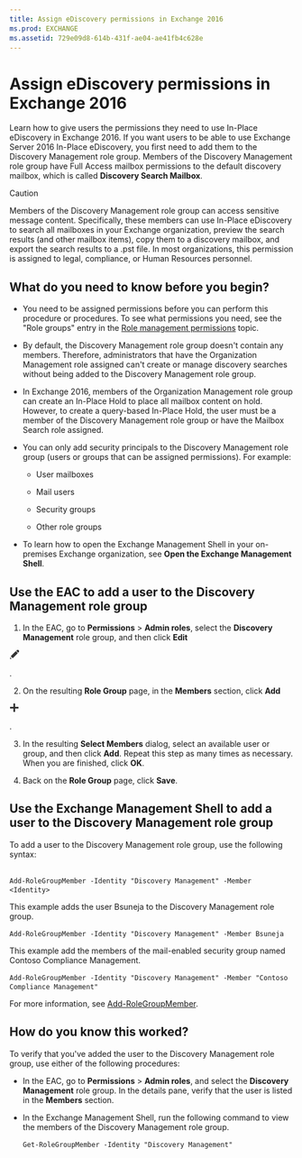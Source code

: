```yaml
---
title: Assign eDiscovery permissions in Exchange 2016
ms.prod: EXCHANGE
ms.assetid: 729e09d8-614b-431f-ae04-ae41fb4c628e
---
```



# Assign eDiscovery permissions in Exchange 2016
Learn how to give users the permissions they need to use In-Place eDiscovery in Exchange 2016.
If you want users to be able to use Exchange Server 2016 In-Place eDiscovery, you first need to add them to the Discovery Management role group. Members of the Discovery Management role group have Full Access mailbox permissions to the default discovery mailbox, which is called **Discovery Search Mailbox**.
  
    
    


> [!CAUTION]
> Members of the Discovery Management role group can access sensitive message content. Specifically, these members can use In-Place eDiscovery to search all mailboxes in your Exchange organization, preview the search results (and other mailbox items), copy them to a discovery mailbox, and export the search results to a .pst file. In most organizations, this permission is assigned to legal, compliance, or Human Resources personnel. 
  
    
    


## What do you need to know before you begin?


- You need to be assigned permissions before you can perform this procedure or procedures. To see what permissions you need, see the "Role groups" entry in the  [Role management permissions](role-management-permissions.md) topic.
    
  
- By default, the Discovery Management role group doesn't contain any members. Therefore, administrators that have the Organization Management role assigned can't create or manage discovery searches without being added to the Discovery Management role group.
    
  
- In Exchange 2016, members of the Organization Management role group can create an In-Place Hold to place all mailbox content on hold. However, to create a query-based In-Place Hold, the user must be a member of the Discovery Management role group or have the Mailbox Search role assigned.
    
  
- You can only add security principals to the Discovery Management role group (users or groups that can be assigned permissions). For example:
    
  - User mailboxes
    
  
  - Mail users
    
  
  - Security groups
    
  
  - Other role groups
    
  
- To learn how to open the Exchange Management Shell in your on-premises Exchange organization, see **Open the Exchange Management Shell**.
    
  

## Use the EAC to add a user to the Discovery Management role group


1. In the EAC, go to **Permissions** > **Admin roles**, select the **Discovery Management** role group, and then click **Edit**
  
    
    
![Edit icon](images/ITPro_EAC_EditIcon.png)
  
    
    
.
    
  
2. On the resulting **Role Group** page, in the **Members** section, click **Add**
  
    
    
![Add icon](images/ITPro_EAC_AddIcon.png)
  
    
    
.
    
  
3. In the resulting **Select Members** dialog, select an available user or group, and then click **Add**. Repeat this step as many times as necessary. When you are finished, click **OK**.
    
  
4. Back on the **Role Group** page, click **Save**.
    
  

## Use the Exchange Management Shell to add a user to the Discovery Management role group

To add a user to the Discovery Management role group, use the following syntax:
  
    
    

```

Add-RoleGroupMember -Identity "Discovery Management" -Member <Identity>
```

This example adds the user Bsuneja to the Discovery Management role group.
  
    
    



```
Add-RoleGroupMember -Identity "Discovery Management" -Member Bsuneja
```

This example add the members of the mail-enabled security group named Contoso Compliance Management.
  
    
    



```
Add-RoleGroupMember -Identity "Discovery Management" -Member "Contoso Compliance Management"
```

For more information, see  [Add-RoleGroupMember](http://technet.microsoft.com/library/ed53e269-a855-4066-88a7-1ba36086bd72.aspx).
  
    
    

## How do you know this worked?

To verify that you've added the user to the Discovery Management role group, use either of the following procedures:
  
    
    

- In the EAC, go to **Permissions** > **Admin roles**, and select the **Discovery Management** role group. In the details pane, verify that the user is listed in the **Members** section.
    
  
- In the Exchange Management Shell, run the following command to view the members of the Discovery Management role group.
    
  ```
  Get-RoleGroupMember -Identity "Discovery Management"
  ```


